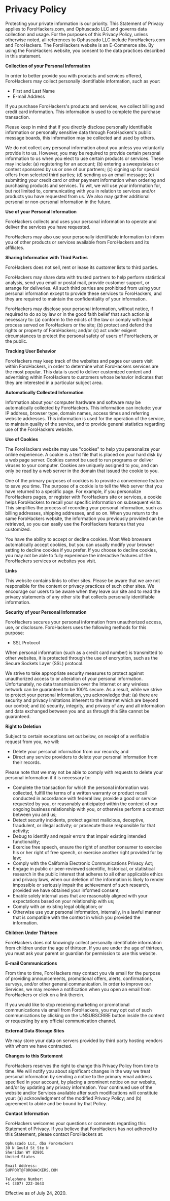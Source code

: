 <!-- created: 2020-07-24 13:37:00+00:00 -->
<!-- language: en -->
<!-- title: Privacy Policy -->

# Privacy Policy

Protecting your private information is our priority. This Statement of Privacy applies to ForoHackers.com, and Ophuscado LLC and governs data collection and usage. For the purposes of this Privacy Policy, unless otherwise noted, all references to Ophuscado LLC include ForoHackers.com and ForoHackers. The ForoHackers website is an E-Commerce site. By using the ForoHackers website, you consent to the data practices described in this statement.

**Collection of your Personal Information**

In order to better provide you with products and services offered, ForoHackers may collect personally identifiable information, such as your:

- First and Last Name
- E-mail Address

If you purchase ForoHackers's products and services, we collect billing and credit card information. This information is used to complete the purchase transaction.

Please keep in mind that if you directly disclose personally identifiable information or personally sensitive data through ForoHackers's public message boards, this information may be collected and used by others.

We do not collect any personal information about you unless you voluntarily provide it to us. However, you may be required to provide certain personal information to us when you elect to use certain products or services. These may include: (a) registering for an account; (b) entering a sweepstakes or contest sponsored by us or one of our partners; (c) signing up for special offers from selected third parties; (d) sending us an email message; (e) submitting your credit card or other payment information when ordering and purchasing products and services. To wit, we will use your information for, but not limited to, communicating with you in relation to services and/or products you have requested from us. We also may gather additional personal or non-personal information in the future.

**Use of your Personal Information**

ForoHackers collects and uses your personal information to operate and deliver the services you have requested.

ForoHackers may also use your personally identifiable information to inform you of other products or services available from ForoHackers and its affiliates.

**Sharing Information with Third Parties**

ForoHackers does not sell, rent or lease its customer lists to third parties.

ForoHackers may share data with trusted partners to help perform statistical analysis, send you email or postal mail, provide customer support, or arrange for deliveries. All such third parties are prohibited from using your personal information except to provide these services to ForoHackers, and they are required to maintain the confidentiality of your information.

ForoHackers may disclose your personal information, without notice, if required to do so by law or in the good faith belief that such action is necessary to: (a) conform to the edicts of the law or comply with legal process served on ForoHackers or the site; (b) protect and defend the rights or property of ForoHackers; and/or (c) act under exigent circumstances to protect the personal safety of users of ForoHackers, or the public.

**Tracking User Behavior**

ForoHackers may keep track of the websites and pages our users visit within ForoHackers, in order to determine what ForoHackers services are the most popular. This data is used to deliver customized content and advertising within ForoHackers to customers whose behavior indicates that they are interested in a particular subject area.

**Automatically Collected Information**

Information about your computer hardware and software may be automatically collected by ForoHackers. This information can include: your IP address, browser type, domain names, access times and referring website addresses. This information is used for the operation of the service, to maintain quality of the service, and to provide general statistics regarding use of the ForoHackers website.

**Use of Cookies**

The ForoHackers website may use "cookies" to help you personalize your online experience. A cookie is a text file that is placed on your hard disk by a web page server. Cookies cannot be used to run programs or deliver viruses to your computer. Cookies are uniquely assigned to you, and can only be read by a web server in the domain that issued the cookie to you.

One of the primary purposes of cookies is to provide a convenience feature to save you time. The purpose of a cookie is to tell the Web server that you have returned to a specific page. For example, if you personalize ForoHackers pages, or register with ForoHackers site or services, a cookie helps ForoHackers to recall your specific information on subsequent visits. This simplifies the process of recording your personal information, such as billing addresses, shipping addresses, and so on. When you return to the same ForoHackers website, the information you previously provided can be retrieved, so you can easily use the ForoHackers features that you customized.

You have the ability to accept or decline cookies. Most Web browsers automatically accept cookies, but you can usually modify your browser setting to decline cookies if you prefer. If you choose to decline cookies, you may not be able to fully experience the interactive features of the ForoHackers services or websites you visit.

**Links**

This website contains links to other sites. Please be aware that we are not responsible for the content or privacy practices of such other sites. We encourage our users to be aware when they leave our site and to read the privacy statements of any other site that collects personally identifiable information.

**Security of your Personal Information**

ForoHackers secures your personal information from unauthorized access, use, or disclosure. ForoHackers uses the following methods for this purpose:

- SSL Protocol

When personal information (such as a credit card number) is transmitted to other websites, it is protected through the use of encryption, such as the Secure Sockets Layer (SSL) protocol.

We strive to take appropriate security measures to protect against unauthorized access to or alteration of your personal information. Unfortunately, no data transmission over the Internet or any wireless network can be guaranteed to be 100% secure. As a result, while we strive to protect your personal information, you acknowledge that: (a) there are security and privacy limitations inherent to the Internet which are beyond our control; and (b) security, integrity, and privacy of any and all information and data exchanged between you and us through this Site cannot be guaranteed.

**Right to Deletion**

Subject to certain exceptions set out below, on receipt of a verifiable request from you, we will:

- Delete your personal information from our records; and
- Direct any service providers to delete your personal information from their records.

Please note that we may not be able to comply with requests to delete your personal information if it is necessary to:

- Complete the transaction for which the personal information was collected, fulfill the terms of a written warranty or product recall conducted in accordance with federal law, provide a good or service requested by you, or reasonably anticipated within the context of our ongoing business relationship with you, or otherwise perform a contract between you and us;
- Detect security incidents, protect against malicious, deceptive, fraudulent, or illegal activity; or prosecute those responsible for that activity;
- Debug to identify and repair errors that impair existing intended functionality;
- Exercise free speech, ensure the right of another consumer to exercise his or her right of free speech, or exercise another right provided for by law;
- Comply with the California Electronic Communications Privacy Act;
- Engage in public or peer-reviewed scientific, historical, or statistical research in the public interest that adheres to all other applicable ethics and privacy laws, when our deletion of the information is likely to render impossible or seriously impair the achievement of such research, provided we have obtained your informed consent;
- Enable solely internal uses that are reasonably aligned with your expectations based on your relationship with us;
- Comply with an existing legal obligation; or
- Otherwise use your personal information, internally, in a lawful manner that is compatible with the context in which you provided the information.

**Children Under Thirteen**

ForoHackers does not knowingly collect personally identifiable information from children under the age of thirteen. If you are under the age of thirteen, you must ask your parent or guardian for permission to use this website.

**E-mail Communications**

From time to time, ForoHackers may contact you via email for the purpose of providing announcements, promotional offers, alerts, confirmations, surveys, and/or other general communication. In order to improve our Services, we may receive a notification when you open an email from ForoHackers or click on a link therein.

If you would like to stop receiving marketing or promotional communications via email from ForoHackers, you may opt out of such communications by clicking on the UNSUBSCRIBE button inside the content or requesting by any official communication channel.

**External Data Storage Sites**

We may store your data on servers provided by third party hosting vendors with whom we have contracted.

**Changes to this Statement**

ForoHackers reserves the right to change this Privacy Policy from time to time. We will notify you about significant changes in the way we treat personal information by sending a notice to the primary email address specified in your account, by placing a prominent notice on our website, and/or by updating any privacy information. Your continued use of the website and/or Services available after such modifications will constitute your: (a) acknowledgment of the modified Privacy Policy; and (b) agreement to abide and be bound by that Policy.

**Contact Information**

ForoHackers welcomes your questions or comments regarding this Statement of Privacy. If you believe that ForoHackers has not adhered to this Statement, please contact ForoHackers at:

    Ophuscado LLC, dba ForoHackers
    30 N Gould St Ste N
    Sheridan WY 82801
    United States

    Email Address:
    SUPPORT@FOROHACKERS.COM

    Telephone Number:
    +1 (307) 222-3643

Effective as of July 24, 2020.
